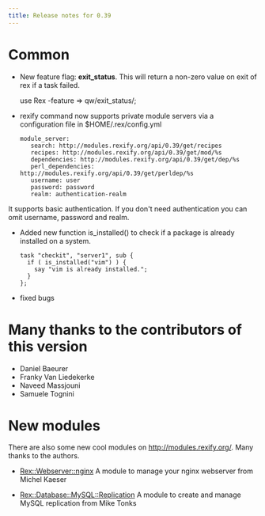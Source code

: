 ```yaml
---
title: Release notes for 0.39
---
```


# Common

-   New feature flag: **exit\_status**. This will return a non-zero value on exit of rex if a task failed.

    use Rex -feature => qw/exit_status/;

-   rexify command now supports private module servers via a configuration file in $HOME/.rex/config.yml

        module_server:
           search: http://modules.rexify.org/api/0.39/get/recipes
           recipes: http://modules.rexify.org/api/0.39/get/mod/%s
           dependencies: http://modules.rexify.org/api/0.39/get/dep/%s
           perl_dependencies: http://modules.rexify.org/api/0.39/get/perldep/%s
           username: user
           password: password
           realm: authentication-realm

It supports basic authentication. If you don't need authentication you can omit username, password and realm.

-   Added new function is\_installed() to check if a package is already installed on a system.

        task "checkit", "server1", sub {
          if ( is_installed("vim") ) {
            say "vim is already installed.";
          }
        };

-   fixed bugs

# Many thanks to the contributors of this version

-   Daniel Baeurer
-   Franky Van Liedekerke
-   Naveed Massjouni
-   Samuele Tognini

# New modules

There are also some new cool modules on http://modules.rexify.org/. Many thanks to the authors.

-   [Rex::Webserver::nginx](http://modules.rexify.org/module/Rex::Webserver::nginx) A module to manage your nginx webserver from Michel Kaeser

-   [Rex::Database::MySQL::Replication](http://modules.rexify.org/pod/Rex::Database::MySQL/file/Replication.pm) A module to create and manage MySQL replication from Mike Tonks


